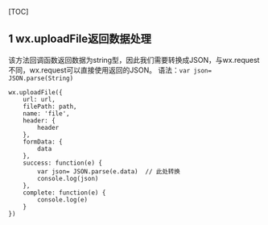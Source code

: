 [TOC]
## 1 wx.uploadFile返回数据处理
该方法回调函数返回数据为string型，因此我们需要转换成JSON，与wx.request不同，wx.request可以直接使用返回的JSON。
语法：`var json= JSON.parse(String)`
```
wx.uploadFile({
    url: url,
    filePath: path,
    name: 'file',
    header: {
    	header
    },
    formData: {
    	data
    },
    success: function(e) {
        var json= JSON.parse(e.data)  // 此处转换
        console.log(json)
    },
    complete: function(e) {
    	console.log(e)
    }
})
```